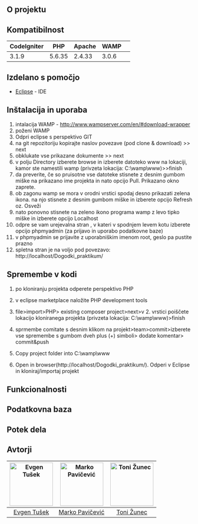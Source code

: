 







## O projektu


## Kompatibilnost

|    CodeIgniter    | PHP	 |		Apache	|		WAMP	 |			|
| ----------------- |------|------|------|------|
|    3.1.9         | 5.6.35 |	2.4.33		|	3.0.6		 |			|



## Izdelano s pomočjo

* [Eclipse](https://www.jetbrains.com/idea/) - IDE



## Inštalacija in uporaba

1. intalacija WAMP - http://www.wampserver.com/en/#download-wrapper
2. poženi WAMP
3. Odpri eclipse s perspektivo GIT
4. na git repozitoriju kopirajte naslov povezave (pod clone & download) >> next
5. obklukate vse prikazane dokumente >> next
6. v polju Directory izberete browse in izberete datoteko www na lokaciji, kamor ste namestili wamp (privzeta lokacija: C:\wamp\www)>>finish
7. da preverite, če so pruisotne vse datoteke stisnete z desnim gumbom miške na prikazano ime projekta in nato opcijo Pull. Prikazano okno zaprete.
8. ob zagonu wamp se mora v orodni vrstici spodaj desno prikazati zelena ikona. na njo stisnete z desnim gumbom miške in izberete opcijo Refresh oz. Osveži
9. nato ponovno stisnete na zeleno ikono programa wamp z levo tipko miške in izberete opcijo Localhost
10. odpre se vam urejevalna stran , v kateri v spodnjem levem kotu izberete opcijo phpmyadmin (za prijavo in uporabo podatkovne baze)
11. v phpmyadmin se prijavite z uporabniškim imenom root, geslo pa pustite prazno
12. spletna stran je na voljo pod povezavo: http://localhost/Dogodki_praktikum/

## Spremembe v kodi
1. po kloniranju projekta odperete perspektivo PHP
2. v eclipse marketplace naložite PHP development tools
3. file>import>PHP> existing composer project>next>v 2. vrstici poiščete lokacijo kloniranega projekta (privzeta lokacija: C:\wamp\www)>finish
4. sprmembe comitate s desnim klikom na projekt>team>commit>izberete vse spremembe s gumbom dveh plus (+) simboli> dodate komentar> commit&push



3. Copy project folder into C:\wamp\www
4. Open in browser(http://localhost/Dogodki_praktikum/).
Odperi v Eclipse in kloniraj/importaj projekt

## Funkcionalnosti








## Podatkovna baza


## Potek dela

## Avtorji
[<img alt="Evgen Tušek" src="https://avatars2.githubusercontent.com/u/39327068?s=460&v=4" width="117">](https://github.com/EvgennT)|[<img alt="Marko Pavičević" src="https://avatars2.githubusercontent.com/u/33724686?s=460&v=4" width="117">](https://github.com/PavicevicMarko)|[<img alt="Toni Žunec" src="https://avatars1.githubusercontent.com/u/33753063?s=460&v=4" width="117">](https://github.com/ZunecToni)|
:---: |:---: |:---: |
[Evgen Tušek](https://github.com/EvgennT) |[Marko Pavičević](https://github.com/PavicevicMarko) |[Toni Žunec](https://github.com/ZunecToni) |








